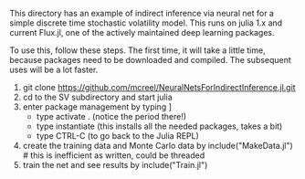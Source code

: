 This directory has an example of indirect inference via neural net for a
simple discrete time stochastic volatility model. This runs on julia 1.x and
current Flux.jl, one of the actively maintained deep learning packages.

To use this, follow these steps. The first time, it will take 
a little time, because packages need to be downloaded and compiled.
The subsequent uses will be a lot faster.

1. git clone https://github.com/mcreel/NeuralNetsForIndirectInference.jl.git
2. cd to the SV subdirectory and start julia
3. enter package management by typing ]
    * type activate .  (notice the period there!)
    * type instantiate   (this installs all the needed packages, takes a bit)
    * type CTRL-C   (to go back to the Julia REPL)
4. create the training data and Monte Carlo data by
    include("MakeData.jl")   # this is inefficient as written, could be
    threaded
5. train the net and see results by
    include("Train.jl")
